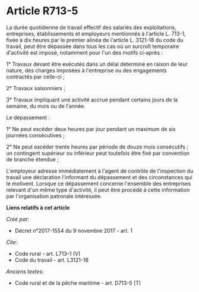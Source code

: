 # Article R713-5

La durée quotidienne de travail effectif des salariés des exploitations, entreprises, établissements et employeurs mentionnés
à l'article L. 713-1, fixée à dix heures par le premier alinéa de l'article L. 3121-18 du code du travail, peut être dépassée
dans tous les cas où un surcroît temporaire d'activité est imposé, notamment pour l'un des motifs ci-après : 

1° Travaux devant être exécutés dans un délai déterminé en raison de leur nature, des charges imposées à l'entreprise ou des
engagements contractés par celle-ci ; 

2° Travaux saisonniers ; 

3° Travaux impliquant une activité accrue pendant certains jours de la semaine, du mois ou de l'année. 

Le dépassement : 

1° Ne peut excéder deux heures par jour pendant un maximum de six journées consécutives ; 

2° Ne peut excéder trente heures par période de douze mois consécutifs ; un contingent supérieur ou inférieur peut toutefois
être fixé par convention de branche étendue ; 

L'employeur adresse immédiatement à l'agent de contrôle de l'inspection du travail une déclaration l'informant du dépassement
et des circonstances qui le motivent. Lorsque ce dépassement concerne l'ensemble des entreprises relevant d'un même type
d'activité, il peut être procédé à cette information par l'organisation patronale intéressée.

**Liens relatifs à cet article**

_Créé par_:

  - Décret n°2017-1554 du 9 novembre 2017 - art. 1

_Cite_:

  - Code rural - art. L713-1 (V)
  - Code du travail - art. L3121-18

_Anciens textes_:

  - Code rural et de la pêche maritime - art. D713-5 (T)
